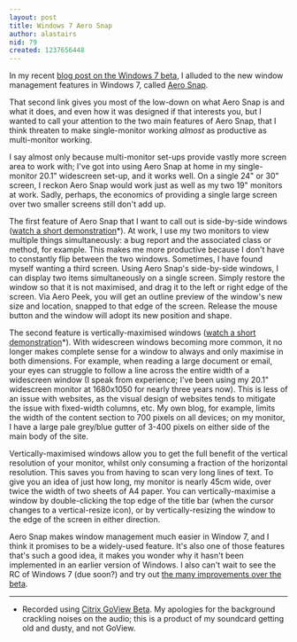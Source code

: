 ```yaml
---
layout: post
title: Windows 7 Aero Snap
author: alastairs
nid: 79
created: 1237656448
---
```

In my recent <a href="http://www.alastairsmith.me.uk/science-and-technology/2009/02/24/windows-7.html" title="Windows 7">blog post on the Windows 7 beta</a>, I alluded to the new window management features in Windows 7, called <a href="http://blogs.msdn.com/e7/archive/2009/03/17/designing-aero-snap.aspx" title="Designing Aero Snap">Aero Snap</a>.

That second link gives you most of the low-down on what Aero Snap is and what it does, and even how it was designed if that interests you, but I wanted to call your attention to the two main features of Aero Snap, that I think threaten to make single-monitor working <em>almost</em> as productive as multi-monitor working.
<!--break-->
I say almost only because multi-monitor set-ups provide vastly more screen area to work with; I've got into using Aero Snap at home in my single-monitor 20.1" widescreen set-up, and it works well.  On a single 24" or 30" screen, I reckon Aero Snap would work just as well as my two 19" monitors at work.  Sadly, perhaps, the economics of providing a single large screen over two smaller screens still don't add up.

The first feature of Aero Snap that I want to call out is side-by-side windows (<a href="http://goview.com/?id=890f4875-483a-48c9-a45e-4459b6310eea" title="Aero Snap Side-By-Side Windows demonstration video">watch a short demonstration</a>*).  At work, I use my two monitors to view multiple things simultaneously: a bug report and the associated class or method, for example.  This makes me more productive because I don't have to constantly flip between the two windows.  Sometimes, I have found myself wanting a third screen.  Using Aero Snap's side-by-side windows, I can display two items simultaneously on a single screen.  Simply restore the window so that it is not maximised, and drag it to the left or right edge of the screen.  Via Aero Peek, you will get an outline preview of the window's new size and location, snapped to that edge of the screen.  Release the mouse button and the window will adopt its new position and shape.  

The second feature is vertically-maximised windows (<a href="http://goview.com/?id=4471a67c-a44d-49e2-a71f-23d0d5e1b38a" title="Aero Snap Vertically-Maximised Windows demonstration video">watch a short demonstration</a>*).  With widescreen windows becoming more common, it no longer makes complete sense for a window to always and only maximise in both dimensions.  For example, when reading a large document or email, your eyes can struggle to follow a line across the entire width of a widescreen window (I speak from experience; I've been using my 20.1" widescreen monitor at 1680x1050 for nearly three years now).  This is less of an issue with websites, as the visual design of websites tends to mitigate the issue with fixed-width columns, etc.  My own blog, for example, limits the width of the content section to 700 pixels on all devices; on my monitor, I have a large pale grey/blue gutter of 3-400 pixels on either side of the main body of the site.  

Vertically-maximised windows allow you to get the full benefit of the vertical resolution of your monitor, whilst only consuming a fraction of the horizontal resolution.  This saves you from having to scan very long lines of text.  To give you an idea of just how long, my monitor is nearly 45cm wide, over twice the width of two sheets of A4 paper.  You can vertically-maximise a window by double-clicking the top edge of the title bar (when the cursor changes to a vertical-resize icon), or by vertically-resizing the window to the edge of the screen in either direction.  

Aero Snap makes window management much easier in Window 7, and I think it promises to be a widely-used feature.  It's also one of those features that's such a good idea, it makes you wonder why it hasn't been implemented in an earlier version of Windows.  I also can't wait to see the RC of Windows 7 (due soon?) and try out <a href="http://blogs.msdn.com/e7/search.aspx?q=rc&p=1" title="Posts on Windows 7 RC at the Engineering Windows 7 blog">the many improvements over the beta</a>.  

<hr />

* Recorded using <a href="http://goview.com/" title="Citrix GoView Beta">Citrix GoView Beta</a>.  My apologies for the background crackling noises on the audio; this is a product of my soundcard getting old and dusty, and not GoView.
